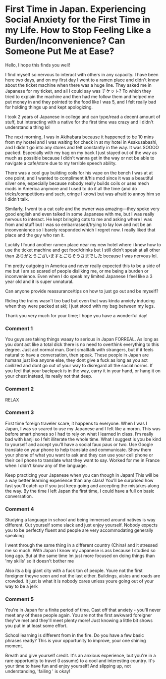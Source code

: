 # First Time in Japan. Experiencing Social Anxiety for the First Time in my Life. How to Stop Feeling Like a Burden/Inconvenience? Can Someone Put Me at Ease?

Hello, I hope this finds you well!

I find myself so nervous to interact with others in any capacity. I have been here two days, and on my first day I went to a ramen place and didn't know about the ticket machine when there was a huge line. They asked me in Japanese for my ticket, and all I could say was チケット? To which they tried to explain the machine and then had me follow them and helped me put money in and they pointed to the food like I was 5, and I felt really bad for holding things up and kept apologizing. 

I took 2 years of Japanese in college and can type/read a decent amount of stuff, but interacting with a native for the first time was crazy and I didn't understand a thing lol

The next morning, I was in Akihabara because it happened to be 10 mins from my hostel and I was waiting for check in at my hotel in Asakusabashi, and I didn't go into any stores and felt constantly in the way. It was SOOOO packed. Especially with my bag on my back I just stayed out of the way as much as possible because I didn't wanna get in the way or not be able to navigate a cafe/store due to my terrible speech ability. 

There was a cool guy building coils for his vape on the bench I was at at one point, and I wanted to compliment it/his mod since it was a beautiful silver one, especially because nobody really builds coils or uses mech mods in America anymore and I used to do it all the time (and do tricks/competitions and such, cringe I know) but was afraid to annoy him so I didn't talk. 

Similarly, I went to a cat cafe and the owner was amazing—they spoke very good english and even talked in some Japanese with me, but I was really nervous to interact. He kept bringing cats to me and asking where I was from and stuff but I was so embarrassed/trying to lay low and not be an inconvenience so I barely responded which I regret now. I really liked that place and the guy who ran it. 

Luckily I found another ramen place near my new hotel where i knew how to use the ticket machine and get food/drinks but I still didn’t speak at all other than ありがとうございますとごちそうさまでした because I was nervous lol. 

I'm pretty outgoing in America and never really expected this to be a side of me but I am so scared of people disliking me, or me being a burden or inconvenience. Even when I do speak my limited Japanese I feel like a 3 year old and it is super unnatural. 

Can anyone provide reassurance/tips on how to just go out and be myself?

Riding the trains wasn't too bad but even that was kinda anxiety inducing when they were packed at aki; I just stood with my bag between my legs. 

Thank you very much for your time; I hope you have a wonderful day!

### Comment 1

You guys are taking things waaay to serious in Japan FORREAL. As long as you dont act like a total dick there is no need to overthink everything to this degree. Just act normal man. Dont smalltalk with strangers, but if it feels natural to have a conversation, then speak. These people in Japan are humans just like anyone else, they dont give a fuck as long as you act civilized and dont go out of your way to disregard all the social norms. If you feel that your backpack is in the way, carry it in your hand, or hang it on your chest instead, its really not that deep.

### Comment 2

RELAX

### Comment 3

First time foreign traveler scare, it happens to everyone. When I was I Japan, I was so scared to use my Japanese and I felt like a moron. This was before smart phones so I had to rely on what I learned in class. I’m really bad with kanji so I felt illiterate the whole time. What I suggest is you be kind to yourself and accept you’ll have a social faux paus or two. Use Google translate on your phone to help translate and communicate. Show them your phone of what you want to ask and they can use your cell phone or their cell phone to translate what they want to say. Worked for me in France when I didn’t know any of the language.

Keep practicing your Japanese when you can though in Japan! This will be a way better learning experience than any class! You’ll be surprised how fast you’ll catch up if you just keep going and accepting the mistakes along the way. By the time I left Japan the first time, I could have a full on basic conversation.

### Comment 4

Studying a language in school and being immersed around natives is way different. Cut yourself some slack and just enjoy yourself. Nobody expects you to be perfectly fluent and people are very accommodating generally speaking

I went through the same thing in a different country (China) and it stressed me so much. With Japan I know my Japanese is ass because I studied so long ago. But at the same time Im just more focused on doing things than 'my skills' so it doesn't bother me

Also its a big giant city with a fuck ton of people. Youre not the first foreigner theyve seen and not the last either. Buildings, aisles and roads are crowded. It just is what it is nobody cares unless youre going out of your way to be a jerk

### Comment 5

You're in Japan for a finite period of time. Cast off that anxiety - you'll never meet any of these people again. You are not the first awkward foreigner they've met and they'll meet plenty more! Just knowing a little bit shows you put in at least some effort. 

School learning is different from in the fire. Do you have a few basic phrases ready? This is your opportunity to improve, your one shining moment.

Breath and give yourself credit. It's an anxious experience, but you're in a rare opportunity to travel (I assume) to a cool and interesting country. It's your time to have fun and enjoy yourself! And slipping up, not understanding, 'failing ' is okay!

